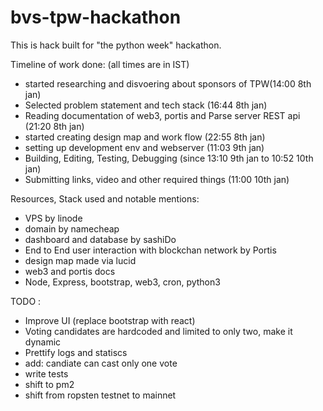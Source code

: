 # bvs-tpw-hackathon

This is hack built for "the python week" hackathon.

Timeline of work done: (all times are in IST)

- started researching and disvoering about sponsors of TPW(14:00 8th jan)
- Selected problem statement and tech stack (16:44 8th jan)
- Reading documentation of web3, portis and Parse server REST api (21:20 8th jan)
- started creating design map and work flow (22:55 8th jan)
- setting up development env and webserver (11:03 9th jan)
- Building, Editing, Testing, Debugging (since 13:10 9th jan to 10:52 10th jan)
- Submitting links, video and other required things (11:00 10th jan)

Resources, Stack used and notable mentions:

- VPS by linode
- domain by namecheap
- dashboard and database by sashiDo
- End to End user interaction with blockchan network by Portis
- design map made via lucid
- web3 and portis docs
- Node, Express, bootstrap, web3, cron, python3

TODO :

- Improve UI (replace bootstrap with react)
- Voting candidates are hardcoded and limited to only two, make it dynamic
- Prettify logs and statiscs
- add: candiate can cast only one vote
- write tests
- shift to pm2
- shift from ropsten testnet to mainnet
